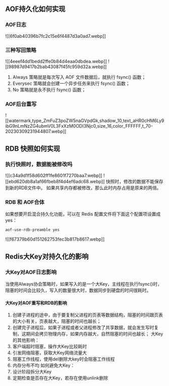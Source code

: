 ## AOF持久化如何实现
### AOF日志
![[6f0ab40396b7fc2c15e6f4487d3a0ad7.webp]]
### 三种写回策略
![[4eeef4dd1bedd2ffe0b84d4eaa0dbdea.webp]]
 ![[98987d9417b2bab43087f45fc959d32a.webp]]
1. Always 策略就是每次写入 AOF 文件数据后，就执行 fsync() 函数；
2. Everysec 策略就会创建一个异步任务来执行 fsync() 函数；
3. No 策略就是永不执行 fsync() 函数；
### AOF后台重写
![[watermark,type_ZmFuZ3poZW5naGVpdGk,shadow_10,text_aHR0cHM6Ly9ibG9nLmNzZG4ubmV0L3FxXzM0ODI3Njc0,size_16,color_FFFFFF,t_70-20230309231944807.webp]]
## RDB 快照如何实现
### 执行快照时，数据能被修改吗
![[c34a9d1f58d602ff1fe8601f7270baa7.webp]]
![[ebd620db8a1af66fbeb8f4d4ef6adc68.webp]]
快照时，修改的数据不能保存到新的RDB文件中。
如果共享内存都被修改，那么此时内存占用是原来的两倍。

### RDB 和 AOF合体
如果想要开启混合持久化功能，可以在 Redis 配置文件将下面这个配置项设置成 yes：
```
aof-use-rdb-preamble yes
```
![[f67379b60d151262753fec3b817b8617.webp]]
## Redis大Key对持久化的影响
### 大Key对AOF日志影响
当使用Always协会策略时，如果写入的是一个大Key，主线程在执行fsync()时，阻塞的时间会比较久，写入的数量很大时，数据同步到硬盘的时间很耗时。

#### 大Key对AOF重写和RDB的影响
1. 创建子进程的途中，由于要复制父进程的页表等数据结构，阻塞的时间跟页表的大小有关，页表越大，阻塞的时间也越长；
2. 创建完子进程后，如果子进程或者父进程修改了共享数据，就会发生写时复制，这期间会拷贝物理内存，如果内存越大，自然阻塞的时间也越长；
大Key的其他影响：
1. 客户端超时阻塞，操作大Key比较耗时
2. 引发网络阻塞，获取大Key网络流量大
3. 阻塞工作线程，使用del删除大key时会阻塞工作线程
4. 内存分布不均
如何避免大Key：
1. 设计阶段拆分大Key
2. 定期检查是否存在大Key，若存在使用unlink删除
